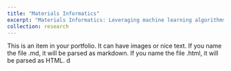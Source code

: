 ```yaml
---
title: "Materials Informatics"
excerpt: "Materials Informatics: Leveraging machine learning algorithms to expedite  understanding and development of materials"
collection: research
---
```


This is an item in your portfolio. It can have images or nice text. If you name the file .md, it will be parsed as markdown. If you name the file .html, it will be parsed as HTML. d
